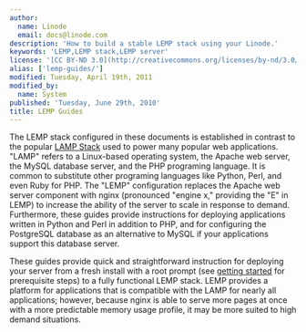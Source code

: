 ```yaml
---
author:
  name: Linode
  email: docs@linode.com
description: 'How to build a stable LEMP stack using your Linode.'
keywords: 'LEMP,LEMP stack,LEMP server'
license: '[CC BY-ND 3.0](http://creativecommons.org/licenses/by-nd/3.0/us/)'
alias: ['lemp-guides/']
modified: Tuesday, April 19th, 2011
modified_by:
  name: System
published: 'Tuesday, June 29th, 2010'
title: LEMP Guides
---
```


The LEMP stack configured in these documents is established in contrast to the popular [LAMP Stack](/docs/lamp-guides/) used to power many popular web applications. "LAMP" refers to a Linux-based operating system, the Apache web server, the MySQL database server, and the PHP programing language. It is common to substitute other programing languages like Python, Perl, and even Ruby for PHP. The "LEMP" configuration replaces the Apache web server component with nginx (pronounced "engine x," providing the "E" in LEMP) to increase the ability of the server to scale in response to demand. Furthermore, these guides provide instructions for deploying applications written in Python and Perl in addition to PHP, and for configuring the PostgreSQL database as an alternative to MySQL if your applications support this database server.

These guides provide quick and straightforward instruction for deploying your server from a fresh install with a root prompt (see [getting started](/docs/getting-started/) for prerequisite steps) to a fully functional LEMP stack. LEMP provides a platform for applications that is compatible with the LAMP for nearly all applications; however, because nginx is able to serve more pages at once with a more predictable memory usage profile, it may be more suited to high demand situations.
